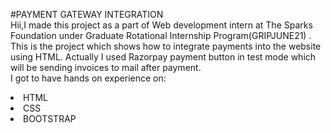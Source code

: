 #PAYMENT GATEWAY INTEGRATION
</br>
Hii,I made this project as a part of Web development intern at The Sparks Foundation under Graduate Rotational Internship Program(GRIPJUNE21)
</b>.
This is the  project which shows how to integrate payments  into the website using HTML. Actually I used Razorpay payment button in test mode which will be sending invoices to mail after payment.
</br>I got to have hands on experience on:
<li>HTML
<li>CSS
<li>BOOTSTRAP
 
